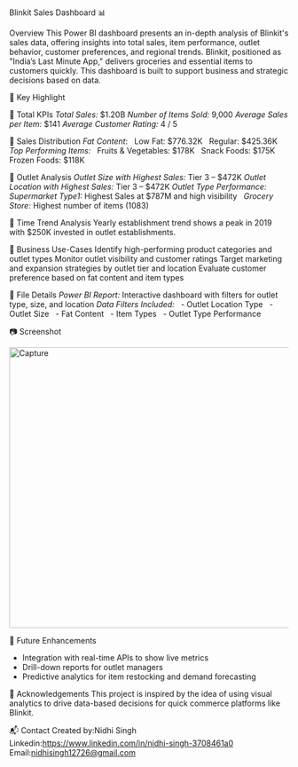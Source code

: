 Blinkit Sales Dashboard 📊

Overview
This Power BI dashboard presents an in-depth analysis of Blinkit's sales data, offering insights into total sales, item performance, outlet behavior, customer preferences, and regional trends.
Blinkit, positioned as "India’s Last Minute App," delivers groceries and essential items to customers quickly. This dashboard is built to support business and strategic decisions based on data.

📌 Key Highlight

🔹 Total KPIs
   *Total Sales:* $1.20B
   *Number of Items Sold:* 9,000
   *Average Sales per Item:* $141
   *Average Customer Rating:* 4 / 5

🔹 Sales Distribution
   *Fat Content*:
    Low Fat: $776.32K
    Regular: $425.36K
 *Top Performing Items:*
  Fruits & Vegetables: $178K
  Snack Foods: $175K
  Frozen Foods: $118K

🔹 Outlet Analysis
   *Outlet Size with Highest Sales:* Tier 3 – $472K
   *Outlet Location with Highest Sales:* Tier 3 – $472K
   *Outlet Type Performance:*
   *Supermarket Type1:* Highest Sales at $787M and high visibility
   *Grocery Store:* Highest number of items (1083)

🔹 Time Trend Analysis
   Yearly establishment trend shows a peak in 2019 with $250K invested in outlet establishments.

🎯 Business Use-Cases
   Identify high-performing product categories and outlet types
   Monitor outlet visibility and customer ratings
   Target marketing and expansion strategies by outlet tier and location
   Evaluate customer preference based on fat content and item types

📁 File Details
   *Power BI Report:* Interactive dashboard with filters for outlet type, size, and location
   *Data Filters Included:*
  - Outlet Location Type
  - Outlet Size
  - Fat Content
  - Item Types
  - Outlet Type Performance

📷 Screenshot


<img width="917" height="506" alt="Capture" src="https://github.com/user-attachments/assets/b2aca9c1-d84f-448c-b9f6-c85842da1159" />





 🚀 Future Enhancements
- Integration with real-time APIs to show live metrics
- Drill-down reports for outlet managers
- Predictive analytics for item restocking and demand forecasting

 🤝 Acknowledgements
This project is inspired by the idea of using visual analytics to drive data-based decisions for quick commerce platforms like Blinkit.

📬 Contact
Created by:Nidhi Singh 
Linkedin:https://www.linkedin.com/in/nidhi-singh-3708461a0
Email:nidhisingh12726@gmail.com
